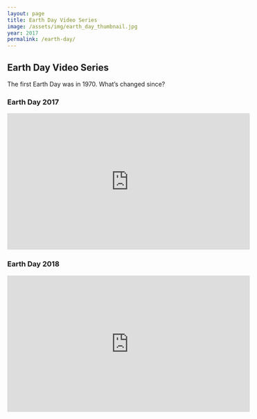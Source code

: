 ```yaml
---
layout: page
title: Earth Day Video Series
image: /assets/img/earth_day_thumbnail.jpg
year: 2017
permalink: /earth-day/
---
```


## Earth Day Video Series

The first Earth Day was in 1970. What’s changed since?

### Earth Day 2017

<iframe width="560" height="315" src="https://www.youtube.com/embed/xClCgciaSYM" frameborder="0" allow="accelerometer; autoplay; encrypted-media; gyroscope; picture-in-picture" allowfullscreen></iframe>

### Earth Day 2018

<iframe width="560" height="315" src="https://www.youtube.com/embed/k1a622tjkeo" frameborder="0" allow="accelerometer; autoplay; encrypted-media; gyroscope; picture-in-picture" allowfullscreen></iframe>
